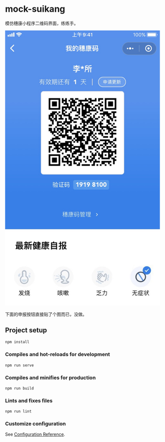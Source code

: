 # mock-suikang

模仿穗康小程序二维码界面，练练手。

![iPhone 上使用桌面标签打开效果图](/preview.jpeg)

下面的申报按钮直接贴了个图而已，没做。

## Project setup
```
npm install
```

### Compiles and hot-reloads for development
```
npm run serve
```

### Compiles and minifies for production
```
npm run build
```

### Lints and fixes files
```
npm run lint
```

### Customize configuration
See [Configuration Reference](https://cli.vuejs.org/config/).
